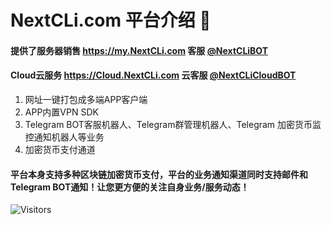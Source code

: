 # NextCLi.com 平台介绍 👋
#### 提供了服务器销售 https://my.NextCLi.com 客服 [@NextCLiBOT](https://t.me/NextCLiBOT)
#### Cloud云服务 https://Cloud.NextCLi.com 云客服 [@NextCLiCloudBOT](https://t.me/NextCLiCloudBOT)
 1. 网址一键打包成多端APP客户端
 2. APP内置VPN SDK
 3. Telegram BOT客服机器人、Telegram群管理机器人、Telegram 加密货币监控通知机器人等业务
 4. 加密货币支付通道
#### 平台本身支持多种区块链加密货币支付，平台的业务通知渠道同时支持邮件和Telegram BOT通知！让您更方便的关注自身业务/服务动态！



![Visitors](https://visitor-badge.laobi.icu/badge?page_id=NextCLi)



<!--
**NextCLi/NextCLi** is a ✨ _special_ ✨ repository because its `README.md` (this file) appears on your GitHub profile.

Here are some ideas to get you started:

- 🔭 I’m currently working on ...
- 🌱 I’m currently learning ...
- 👯 I’m looking to collaborate on ...
- 🤔 I’m looking for help with ...
- 💬 Ask me about ...
- 📫 How to reach me: ...
- 😄 Pronouns: ...
- ⚡ Fun fact: ...
-->

